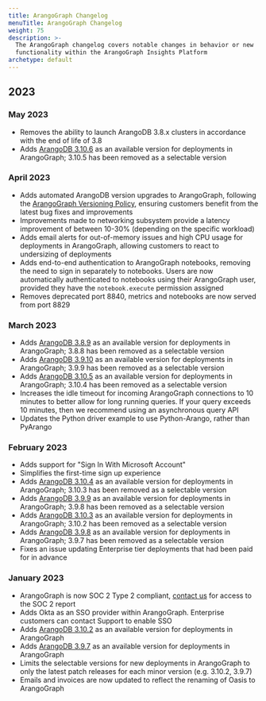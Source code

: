```yaml
---
title: ArangoGraph Changelog
menuTitle: ArangoGraph Changelog
weight: 75
description: >-
  The ArangoGraph changelog covers notable changes in behavior or new
  functionality within the ArangoGraph Insights Platform
archetype: default
---
```

## 2023

### May 2023

- Removes the ability to launch ArangoDB 3.8.x clusters in accordance with
  the end of life of 3.8
- Adds [ArangoDB 3.10.6](https://raw.githubusercontent.com/arangodb/arangodb/3.10/CHANGELOG)
  as an available version for deployments in ArangoGraph; 3.10.5 has been
  removed as a selectable version

### April 2023

- Adds automated ArangoDB version upgrades to ArangoGraph, following the
  [ArangoGraph Versioning Policy](deployments/upgrades-and-versioning.md), ensuring customers benefit from the
  latest bug fixes and improvements
- Improvements made to networking subsystem provide a latency improvement of between
  10-30% (depending on the specific workload)
- Adds email alerts for out-of-memory issues and high CPU usage for deployments in
  ArangoGraph, allowing customers to react to undersizing of deployments
- Adds end-to-end authentication to ArangoGraph notebooks, removing the
  need to sign in separately to notebooks. Users are now automatically
  authenticated to notebooks using their ArangoGraph user, provided they
  have the `notebook.execute` permission assigned
- Removes deprecated port 8840, metrics and notebooks are now served from
  port 8829

### March 2023
- Adds [ArangoDB 3.8.9](https://raw.githubusercontent.com/arangodb/arangodb/3.8/CHANGELOG)
  as an available version for deployments in ArangoGraph; 3.8.8 has been
  removed as a selectable version
- Adds [ArangoDB 3.9.10](https://raw.githubusercontent.com/arangodb/arangodb/3.9/CHANGELOG)
  as an available version for deployments in ArangoGraph; 3.9.9 has been
  removed as a selectable version
- Adds [ArangoDB 3.10.5](https://raw.githubusercontent.com/arangodb/arangodb/3.10/CHANGELOG)
  as an available version for deployments in ArangoGraph; 3.10.4 has been
  removed as a selectable version
- Increases the idle timeout for incoming ArangoGraph connections to 10 
  minutes to better allow for long running queries. If your query exceeds
  10 minutes, then we recommend using an asynchronous query API
- Updates the Python driver example to use Python-Arango, rather than
  PyArango
  
### February 2023

- Adds support for "Sign In With Microsoft Account"
- Simplifies the first-time sign up experience
- Adds [ArangoDB 3.10.4](https://raw.githubusercontent.com/arangodb/arangodb/3.10/CHANGELOG)
  as an available version for deployments in ArangoGraph; 3.10.3 has been
  removed as a selectable version
- Adds [ArangoDB 3.9.9](https://raw.githubusercontent.com/arangodb/arangodb/3.9/CHANGELOG)
  as an available version for deployments in ArangoGraph; 3.9.8 has been
  removed as a selectable version
- Adds [ArangoDB 3.10.3](https://raw.githubusercontent.com/arangodb/arangodb/3.10/CHANGELOG)
  as an available version for deployments in ArangoGraph; 3.10.2 has been
  removed as a selectable version
- Adds [ArangoDB 3.9.8](https://raw.githubusercontent.com/arangodb/arangodb/3.9/CHANGELOG)
  as an available version for deployments in ArangoGraph; 3.9.7 has been
  removed as a selectable version
- Fixes an issue updating Enterprise tier deployments that had been paid for
  in advance

### January 2023

- ArangoGraph is now SOC 2 Type 2 compliant, 
  [contact us](https://www.arangodb.com/contact/) for access 
  to the SOC 2 report
- Adds Okta as an SSO provider within ArangoGraph. Enterprise customers can
  contact Support to enable SSO
- Adds [ArangoDB 3.10.2](https://raw.githubusercontent.com/arangodb/arangodb/3.10/CHANGELOG)
  as an available version for deployments in ArangoGraph
- Adds [ArangoDB 3.9.7](https://raw.githubusercontent.com/arangodb/arangodb/3.9/CHANGELOG)
  as an available version for deployments in ArangoGraph
- Limits the selectable versions for new deployments in ArangoGraph
  to only the latest patch releases for each minor version (e.g. 
  3.10.2, 3.9.7)
- Emails and invoices are now updated to reflect the renaming of Oasis to 
  ArangoGraph
